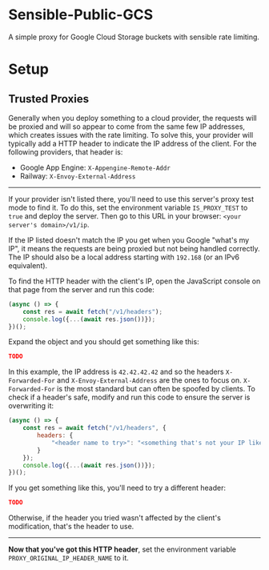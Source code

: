 # Sensible-Public-GCS
A simple proxy for Google Cloud Storage buckets with sensible rate limiting.

# Setup
## Trusted Proxies
Generally when you deploy something to a cloud provider, the requests will be proxied and will so appear to come from the same few IP addresses, which creates issues with the rate limiting. To solve this, your provider will typically add a HTTP header to indicate the IP address of the client. For the following providers, that header is:

 * Google App Engine: `X-Appengine-Remote-Addr`
 * Railway: `X-Envoy-External-Address`

---

If your provider isn't listed there, you'll need to use this server's proxy test mode to find it. To do this, set the environment variable `IS_PROXY_TEST` to `true` and deploy the server. Then go to this URL in your browser: `<your server's domain>/v1/ip`.

If the IP listed doesn't match the IP you get when you Google "what's my IP", it means the requests are being proxied but not being handled correctly. The IP should also be a local address starting with `192.168` (or an IPv6 equivalent).

To find the HTTP header with the client's IP, open the JavaScript console on that page from the server and run this code:

```js
(async () => {
	const res = await fetch("/v1/headers");
	console.log({...(await res.json())});
})();
```

Expand the object and you should get something like this:

```json
TODO
```

In this example, the IP address is `42.42.42.42` and so the headers `X-Forwarded-For` and `X-Envoy-External-Address` are the ones to focus on. `X-Forwarded-For` is the most standard but can often be spoofed by clients. To check if a header's safe, modify and run this code to ensure the server is overwriting it:

```js
(async () => {
	const res = await fetch("/v1/headers", {
		headers: {
			"<header name to try>": "<something that's not your IP like 1.1.1.1>"
		}
	});
	console.log({...(await res.json())});
})();
```

If you get something like this, you'll need to try a different header:

```json
TODO
```

Otherwise, if the header you tried wasn't affected by the client's modification, that's the header to use.

---

**Now that you've got this HTTP header**, set the environment variable `PROXY_ORIGINAL_IP_HEADER_NAME` to it.